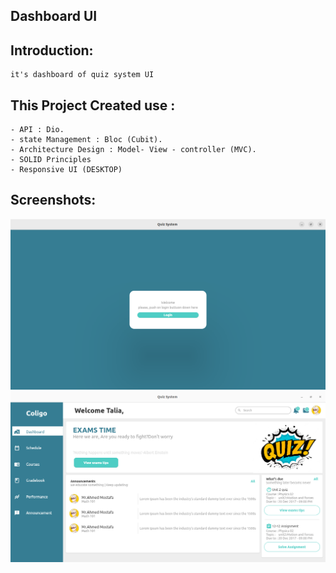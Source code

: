 ## Dashboard UI 

## Introduction:

    it's dashboard of quiz system UI


## This Project Created use :
    - API : Dio.
    - state Management : Bloc (Cubit).
    - Architecture Design : Model- View - controller (MVC).
    - SOLID Principles
    - Responsive UI (DESKTOP)

## Screenshots:

![1](Screenshots/1.png)
![1](Screenshots/2.png)
